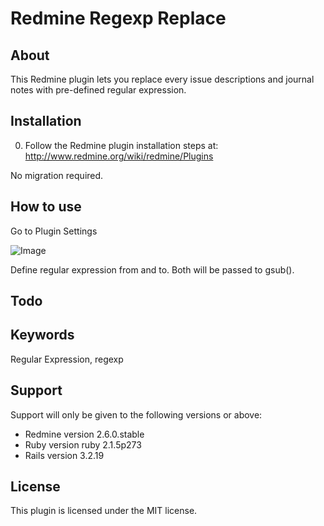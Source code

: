 # Redmine Regexp Replace


## About

This Redmine plugin lets you replace every issue descriptions and journal notes with pre-defined regular expression.


## Installation

0. Follow the Redmine plugin installation steps at: http://www.redmine.org/wiki/redmine/Plugins

No migration required.


## How to use

Go to Plugin Settings

![Image](https://raw.github.com/wiki/deecay/redmine_regexp_replace/images/regexp_replace_settings.jpg)

Define regular expression from and to. Both will be passed to gsub().


## Todo


## Keywords

Regular Expression, regexp


## Support

Support will only be given to the following versions or above:

* Redmine version                2.6.0.stable
* Ruby version                   ruby 2.1.5p273
* Rails version                  3.2.19


## License

This plugin is licensed under the MIT license.
